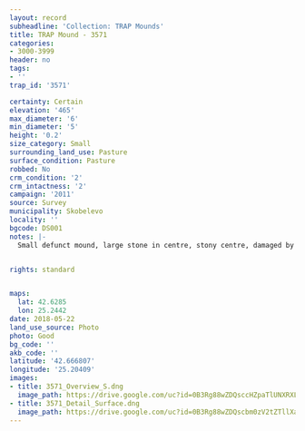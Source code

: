 ```yaml
---
layout: record
subheadline: 'Collection: TRAP Mounds'
title: TRAP Mound - 3571
categories:
- 3000-3999
header: no
tags:
- ''
trap_id: '3571'

certainty: Certain
elevation: '465'
max_diameter: '6'
min_diameter: '5'
height: '0.2'
size_category: Small
surrounding_land_use: Pasture
surface_condition: Pasture
robbed: No
crm_condition: '2'
crm_intactness: '2'
campaign: '2011'
source: Survey
municipality: Skobelevo
locality: ''
bgcode: DS001
notes: |-
  Small defunct mound, large stone in centre, stony centre, damaged by agricultural acitivity. No visible robbers' trenchs.


rights: standard


maps:
  lat: 42.6285
  lon: 25.2442
date: 2018-05-22
land_use_source: Photo
photo: Good
bg_code: ''
akb_code: ''
latitude: '42.666807'
longitude: '25.20409'
images:
- title: 3571_Overview_S.dng
  image_path: https://drive.google.com/uc?id=0B3Rg88wZDQsccHZpaTlUNXRXLUU
- title: 3571_Detail_Surface.dng
  image_path: https://drive.google.com/uc?id=0B3Rg88wZDQscbm0zV2tZTllXaFE
---
```

